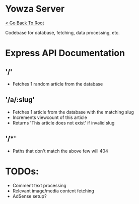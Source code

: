 # Yowza Server

[< Go Back To Root](https://github.com/KhoomeiK/yowza)

Codebase for database, fetching, data processing, etc.

# Express API Documentation

## '/'
- Fetches 1 random article from the database

## '/a/:slug'
- Fetches 1 article from the database with the matching slug
- Increments viewcount of this article
- Returns 'This article does not exist' if invalid slug

## '/*'
- Paths that don't match the above few will 404


# TODOs:
- Comment text processing
- Relevant image/media content fetching
- AdSense setup?
